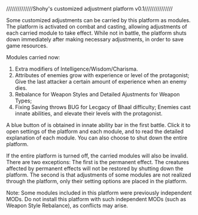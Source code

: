 //////////////Shohy's customized adjustment platform v0.1///////////////

Some customized adjustments can be carried by this platform as modules. The platform is activated on combat and casting, allowing adjustments of each carried module to take effect.
While not in battle, the platform shuts down immediately after making necessary adjustments, in order to save game resources. 

Modules carried now: 
1. Extra modifiers of Intelligence/Wisdom/Charisma.
2. Attributes of enemies grow with experience or level of the protagonist; Give the last attacker a certain amount of experience when an enemy dies.
3. Rebalance for Weapon Styles and Detailed Ajustments for Weapon Types;
4. Fixing Saving throws BUG for Lecgacy of Bhaal difficulty; Enemies cast innate abilities, and elevate their levels with the protagonist.

A blue button of is obtained in innate ability bar in the first battle. Click it to open settings of the platform and each module, and to read the detailed explanation of each module. You can also choose to shut down the entire platform.

If the entire platform is turned off, the carried modules will also be invalid. There are two exceptions:
The first is the permanent effect. The creatures affected by permanent effects will not be restored by shutting down the platform.
The second is that adjustments of some modules are not realized through the platform, only their setting options are placed in the platform. 

Note: Some modules included in this platform were previously independent MODs. Do not install this platform with such independent MODs (such as Weapon Style Rebalance), as conflicts may arise.